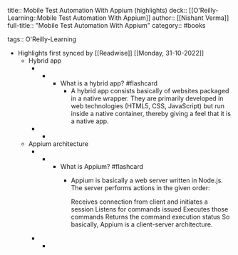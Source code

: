 title:: Mobile Test Automation With Appium (highlights)
deck:: [[O'Reilly-Learning::Mobile Test Automation With Appium]]
author:: [[Nishant Verma]]
full-title:: "Mobile Test Automation With Appium"
category:: #books

tags:: O'Reilly-Learning

- Highlights first synced by [[Readwise]] [[Monday, 31-10-2022]]
	- Hybrid app
		- -
			- What is a hybrid app? #flashcard
				- A hybrid app consists basically of websites packaged in a native wrapper. They are primarily developed in web technologies (HTML5, CSS, JavaScript) but run inside a native container, thereby giving a feel that it is a native app.
		- -
	- Appium architecture
		- -
			- What is Appium? #flashcard
				- Appium is basically a web server written in Node.js. The server performs actions in the given order:
				  
				  Receives connection from client and initiates a session
				  Listens for commands issued
				  Executes those commands
				  Returns the command execution status
				  So basically, Appium is a client-server architecture.
		- -